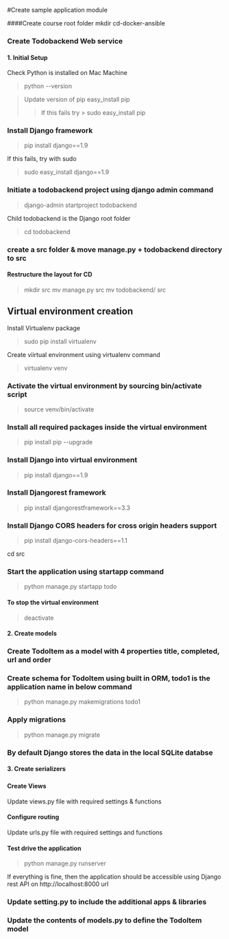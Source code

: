 #Create sample application module

####Create course root folder
mkdir cd-docker-ansible

### Create Todobackend Web service
#### 1. Initial Setup
Check Python is installed on Mac Machine
>python --version

>Update version of pip easy_install pip
>> If this fails try > sudo easy_install pip

### Install Django framework
> pip install django==1.9

If this fails, try with sudo
> sudo easy_install django==1.9

### Initiate a todobackend project using django admin command
> django-admin startproject todobackend

Child todobackend is the Django root folder

> cd todobackend

### create a src folder & move manage.py + todobackend directory to src
#### Restructure the layout for CD

> mkdir src
> mv manage.py src
> mv todobackend/ src

## Virtual environment creation
Install Virtualenv package
> sudo pip install virtualenv

Create viirtual environment using virtualenv command
> virtualenv venv

### Activate the virtual environment by sourcing bin/activate script
> source venv/bin/activate

### Install all required packages inside the virtual environment
> pip install pip --upgrade

### Install Django into virtual environment
> pip install django==1.9

### Install Djangorest framework
> pip install djangorestframework==3.3

### Install Django CORS headers for cross origin headers support
> pip install django-cors-headers==1.1

cd src

### Start the application using startapp command
> python manage.py startapp todo



#### To stop the virtual environment
> deactivate

#### 2. Create models
### Create TodoItem as a model with 4 properties title, completed, url and order

### Create schema for TodoItem using built in ORM, todo1 is the application name in below command
> python manage.py makemigrations todo1

### Apply migrations
> python manage.py migrate

### By default Django stores the data in the local SQLite databse

#### 3. Create serializers
###

#### Create Views
Update views.py file with required settings & functions

#### Configure routing
Update urls.py file with required settings and functions

#### Test drive the application
> python manage.py runserver

If everything is fine, then the application should be accessible using Django rest API on http://localhost:8000 url












### Update setting.py to include the additional apps & libraries
### Update the contents of models.py to define the TodoItem model

